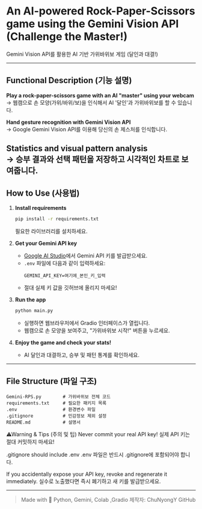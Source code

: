 # An AI-powered Rock-Paper-Scissors game using the Gemini Vision API (Challenge the Master!)
Gemini Vision API를 활용한 AI 기반 가위바위보 게임 (달인과 대결!)

---

## Functional Description (기능 설명)

**Play a rock-paper-scissors game with an AI "master" using your webcam**  
-> 웹캠으로 손 모양(가위/바위/보)을 인식해서 AI '달인'과 가위바위보를 할 수 있습니다.

**Hand gesture recognition with Gemini Vision API**  
-> Google Gemini Vision API를 이용해 당신의 손 제스처를 인식합니다.

**Statistics and visual pattern analysis**  
-> 승부 결과와 선택 패턴을 저장하고 시각적인 차트로 보여줍니다.
---

## How to Use (사용법)

1. **Install requirements**  
   ```bash
   pip install -r requirements.txt
   ```
   필요한 라이브러리를 설치하세요.

2. **Get your Gemini API key**  
   - [Google AI Studio](https://aistudio.google.com/app/apikey)에서 Gemini API 키를 발급받으세요.
   - `.env` 파일에 다음과 같이 입력하세요:  
     ```
     GEMINI_API_KEY=여기에_본인_키_입력
     ```
   - 절대 실제 키 값을 깃허브에 올리지 마세요!

3. **Run the app**  
   ```bash
   python main.py
   ```
   - 실행하면 웹브라우저에서 Gradio 인터페이스가 열립니다.
   - 웹캠으로 손 모양을 보여주고, "가위바위보 시작!" 버튼을 누르세요.

4. **Enjoy the game and check your stats!**  
   - AI 달인과 대결하고, 승부 및 패턴 통계를 확인하세요.

---

## File Structure (파일 구조)

```
Gemini-RPS.py        # 가위바위보 전체 코드
requirements.txt     # 필요한 패키지 목록
.env                 # 환경변수 파일
.gitignore           # 민감정보 제외 설정
README.md            # 설명서
```

⚠Warning & Tips (주의 및 팁)
Never commit your real API key!
실제 API 키는 절대 커밋하지 마세요!

.gitignore should include .env
.env 파일은 반드시 .gitignore에 포함되어야 합니다.

If you accidentally expose your API key, revoke and regenerate it immediately.
실수로 노출했다면 즉시 폐기하고 새 키를 발급받으세요.

---

> Made with 🐍 Python, Gemini, Colab ,Gradio
> 제작자: ChuNyongY GitHub
